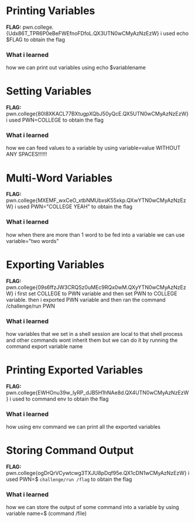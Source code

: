 #  Printing Variables

**FLAG:** pwn.college.{Udx86T_TPR6P0eBeFWEfnoFDfoL.QX3UTN0wCMyAzNzEzW}
i used echo $FLAG to obtain the flag

### What i learned 
how we can print out variables using echo $variablename

# Setting Variables

**FLAG:** pwn.college{80I8XKACL77BXtugpXQbJ50yQcE.QX5UTN0wCMyAzNzEzW}
i used PWN=COLLEGE to obtain the flag

### What i learned 
how we can feed values to a variable by using variable=value WITHOUT ANY SPACES!!!!!!

# Multi-Word Variables

 **FLAG:** pwn.college{MXEMF_wxCeO_xtbNMUbxsK55xkp.QXwYTN0wCMyAzNzEzW}
 i used PWN="COLLEGE YEAH" to obtain the flag

 ### What i learned 
how when there are more than 1 word to be fed into a variable we can use variable="two words"

# Exporting Variables

**FLAG:** pwn.college{09s6ffzJW3CRQSz0uMEc9RQx0wM.QXyYTN0wCMyAzNzEzW}
i first set COLLEGE to PWN variable and then set PWN to COLLEGE variable. then i exported PWN variable and then ran the command /challenge/run PWN 

### What i learned 
how variables that we set in a shell session are local to that shell process and other commands wont inherit them but we can do it by running the command export variable name 

# Printing Exported Variables 

**FLAG:** pwn.college{EWHOnu39w_lyRP_dJB5H1hNAe8d.QX4UTN0wCMyAzNzEzW}
i used to command env to obtain the flag

### What i learned 
how using env command we can print all the exported variables

# Storing Command Output

**FLAG:** pwn.college{ogDrQrVCywtcwg3TXJU8pDqf95e.QX1cDN1wCMyAzNzEzW}
i used PWN=$ `challenge/run /flag` to obtain the flag

### What i learned 
how we can store the output of some command into a variable by using variable name=$ (command /file)





